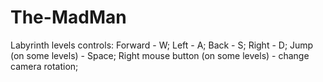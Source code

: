 # The-MadMan 
Labyrinth levels controls:
Forward - W;
Left - A;
Back - S;
Right - D;
Jump (on some levels) - Space;
Right mouse button (on some levels) - change camera rotation;
